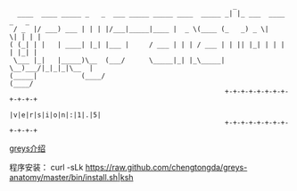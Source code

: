 ```
                                                        _
  ____  ____ _____ _   _  ___ _____ _____ ____  _____ _| |_ ___  ____  _   _
 / _  |/ ___) ___ | | | |/___|_____|____ |  _ \(____ (_   _) _ \|    \| | | |
( (_| | |   | ____| |_| |___ |     / ___ | | | / ___ | | || |_| | | | | |_| |
 \___ |_|   |_____)\__  (___/      \_____|_| |_\_____|  \__)___/|_|_|_|\__  |
(_____|           (____/                                              (____/
                                                      +-+-+-+-+-+-+-+-+-+-+-+
                                                      |v|e|r|s|i|o|n|:|1|.|5|
                                                      +-+-+-+-+-+-+-+-+-+-+-+
```
[greys介绍](https://github.com/chengtongda/greys-anatomy/wiki/Greys-Anatomy)

程序安装：
curl -sLk https://raw.github.com/chengtongda/greys-anatomy/master/bin/install.sh|ksh
